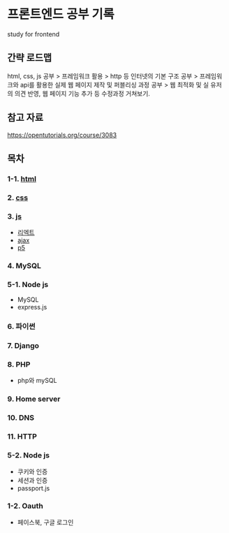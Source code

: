 # 프론트엔드 공부 기록
study for frontend

## 간략 로드맵
html, css, js 공부 > 프레임워크 활용 > http 등 인터넷의 기본 구조 공부 > 프레임워크와 api를 활용한 실제 웹 페이지 제작 및 퍼블리싱 과정 공부 > 웹 최적화 및 실 유저의 의견 반영, 웹 페이지 기능 추가 등 수정과정 거쳐보기.

## 참고 자료
https://opentutorials.org/course/3083

## 목차
### 1-1. [html](https://github.com/hongjaewonP/Frontend/blob/main/HTML.md)
### 2. [css](https://github.com/hongjaewonP/Frontend/blob/main/CSS.md)
### 3. [js](https://github.com/hongjaewonP/Frontend/tree/main/Javascript.md)
  * [리엑트](https://github.com/hongjaewonP/Frontend/blob/main/React.md)
  * [ajax](https://github.com/hongjaewonP/Frontend/tree/main)
  * [p5](https://github.com/hongjaewonP/Frontend/blob/main/p5.md) 
### 4. MySQL
### 5-1. Node js
  * MySQL
  * express.js
### 6. 파이썬
### 7. Django
### 8. PHP
  * php와 mySQL
### 9. Home server
### 10. DNS
### 11. HTTP
### 5-2. Node js
  * 쿠키와 인증
  * 세션과 인증
  * passport.js
### 1-2. Oauth
  * 페이스북, 구글 로그인
